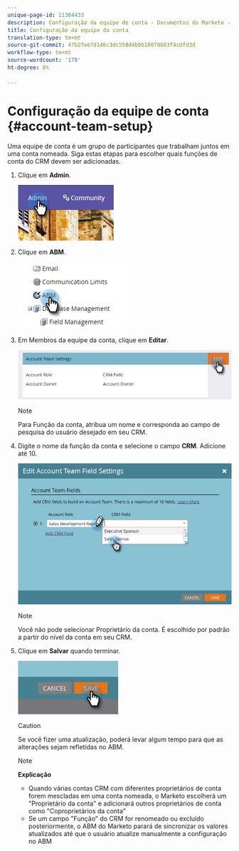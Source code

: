 ```yaml
---
unique-page-id: 11384433
description: Configuração da equipe de conta - Documentos do Marketo - Documentação do produto
title: Configuração da equipe da conta
translation-type: tm+mt
source-git-commit: 47b2fee7d146c3dc558d4bbb10070683f4cdfd3d
workflow-type: tm+mt
source-wordcount: '179'
ht-degree: 0%

---
```



# Configuração da equipe de conta {#account-team-setup}

Uma equipe de conta é um grupo de participantes que trabalham juntos em uma conta nomeada. Siga estas etapas para escolher quais funções de conta do CRM devem ser adicionadas.

1. Clique em **Admin**.

   ![](assets/one-3.png)

1. Clique em **ABM**.

   ![](assets/two-3.png)

1. Em Membros da equipe da conta, clique em **Editar**.

   ![](assets/3.png)

   >[!NOTE]
   >
   >Para Função da conta, atribua um nome e corresponda ao campo de pesquisa do usuário desejado em seu CRM.

1. Digite o nome da função da conta e selecione o campo **CRM**. Adicione até 10.

   ![](assets/four-2.png)

   >[!NOTE]
   >
   >Você não pode selecionar Proprietário da conta. É escolhido por padrão a partir do nível da conta em seu CRM.

1. Clique em **Salvar** quando terminar.

   ![](assets/five-2.png)

   >[!CAUTION]
   >
   >Se você fizer uma atualização, poderá levar algum tempo para que as alterações sejam refletidas no ABM.

   >[!NOTE]
   >
   >**Explicação**
   >
   >    
   >    
   >    * Quando várias contas CRM com diferentes proprietários de conta forem mescladas em uma conta nomeada, o Marketo escolherá um &quot;Proprietário da conta&quot; e adicionará outros proprietários de conta como &quot;Coproprietários da conta&quot;
   >    * Se um campo &quot;Função&quot; do CRM for renomeado ou excluído posteriormente, o ABM do Marketo parará de sincronizar os valores atualizados até que o usuário atualize manualmente a configuração no ABM


